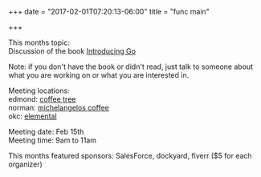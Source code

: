 +++
date = "2017-02-01T07:20:13-06:00"
title = "func main"

+++


This months topic:  
Discussion of the book [Introducing Go](http://shop.oreilly.com/product/0636920046516.do)  
  
Note: if you don't have the book or didn't read, just talk to someone about what you are working on or what you are interested in.  
  
Meeting locations:  
edmond: [coffee tree](http://coffeetree.coffee/)  
norman: [michelangelos coffee](http://michelangeloscoffeeandwine.com/)  
okc: [elemental](http://elementalcoffee.com/)
  
Meeting date:  Feb 15th  
Meeting time:  9am to 11am
  

This months featured sponsors: SalesForce, dockyard, fiverr ($5 for each organizer)
